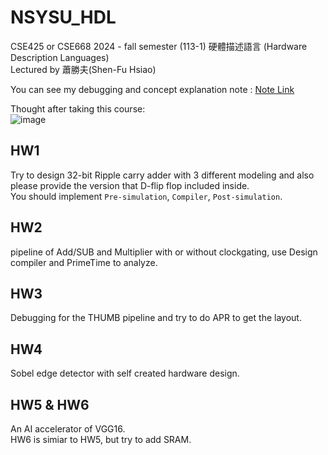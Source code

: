 # NSYSU_HDL
CSE425 or CSE668
2024 - fall semester (113-1) 硬體描述語言 (Hardware Description Languages)  
Lectured by 蕭勝夫(Shen-Fu Hsiao)   

You can see my debugging and concept explanation note : [Note Link](https://hackmd.io/RUqx3M27QB2AF-uChdtUTA?both)  

Thought after taking this course:   
![image](https://github.com/user-attachments/assets/e3d7c7ad-c682-4995-8337-9808f264f75c)

## HW1
Try to design 32-bit Ripple carry adder with 3 different modeling and also please provide the version that D-flip flop included inside.  
You should implement `Pre-simulation`, `Compiler`, `Post-simulation`.  

## HW2
pipeline of Add/SUB and Multiplier with or without clockgating, use Design compiler and PrimeTime to analyze.  

## HW3
Debugging for the THUMB pipeline and try to do APR to get the layout.  

## HW4
Sobel edge detector with self created hardware design.  

## HW5 & HW6
An AI accelerator of VGG16.  
HW6 is simiar to HW5, but try to add SRAM.  
